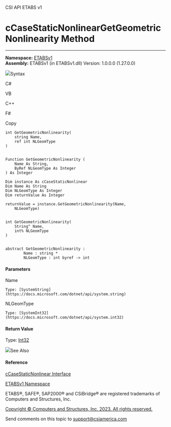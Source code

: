 ﻿

CSI API ETABS v1

# cCaseStaticNonlinearGetGeometricNonlinearity Method  
  
---  
  
**Namespace:** [ETABSv1](2780f1b8-2033-5289-2298-1cdb2a7508d9.htm)  
**Assembly:** ETABSv1 (in ETABSv1.dll) Version: 1.0.0.0 (1.27.0.0)

![](../icons/SectionExpanded.png)Syntax

C#

VB

C++

F#

Copy

    
    
    int GetGeometricNonlinearity(
    	string Name,
    	ref int NLGeomType
    )
    
    
    Function GetGeometricNonlinearity ( 
    	Name As String,
    	ByRef NLGeomType As Integer
    ) As Integer
    
    Dim instance As cCaseStaticNonlinear
    Dim Name As String
    Dim NLGeomType As Integer
    Dim returnValue As Integer
    
    returnValue = instance.GetGeometricNonlinearity(Name, 
    	NLGeomType)
    
    
    int GetGeometricNonlinearity(
    	String^ Name, 
    	int% NLGeomType
    )
    
    
    abstract GetGeometricNonlinearity : 
            Name : string * 
            NLGeomType : int byref -> int 
    

#### Parameters

Name

    Type: [SystemString](https://docs.microsoft.com/dotnet/api/system.string)  

NLGeomType

    Type: [SystemInt32](https://docs.microsoft.com/dotnet/api/system.int32)  

#### Return Value

Type: [Int32](https://docs.microsoft.com/dotnet/api/system.int32)

![](../icons/SectionExpanded.png)See Also

#### Reference

[cCaseStaticNonlinear Interface](f9b065f8-b096-3a32-1e6d-bdc5420bb195.htm)

[ETABSv1 Namespace](2780f1b8-2033-5289-2298-1cdb2a7508d9.htm)

ETABS®, SAFE®, SAP2000® and CSiBridge® are registered trademarks of Computers
and Structures, Inc.  

[Copyright © Computers and Structures, Inc. 2023. All rights
reserved.](http://www.csiamerica.com)

Send comments on this topic to
[support@csiamerica.com](mailto:support%40csiamerica.com?Subject=CSI%20API%20ETABS%20v1)

